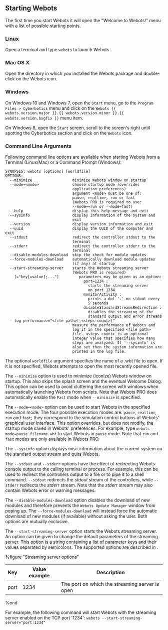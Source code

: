 ## Starting Webots

The first time you start Webots it will open the "Welcome to Webots!" menu with
a list of possible starting points.

### Linux

Open a terminal and type `webots` to launch Webots.

### Mac OS X

Open the directory in which you installed the Webots package and double-click on
the Webots icon.

### Windows

On Windows 10 and Windows 7, open the `Start` menu, go to the `Program Files >
Cyberbotics` menu and click on the `Webots {{ webots.version.major }}.{{
webots.version.minor }}.{{ webots.version.bugfix }}` menu item.

On Windows 8, open the `Start` screen, scroll to the screen's right until
spotting the Cyberbotics section and click on the `Webots` icon.

### Command Line Arguments

Following command line options are available when starting Webots from a
Terminal (Linux/Mac) or a Command Prompt (Windows):

```
SYNOPSIS: webots [options] [worldfile]
OPTIONS:
  --minimize                  minimize Webots window on startup
  --mode=<mode>               choose startup mode (overrides
                              application preferences)
                              argument <mode> must be one of:
                              pause, realtime, run or fast
                              (Webots PRO is required to use:
                              --mode==run or --mode=fast)
  --help                      display this help message and exit
  --sysinfo                   display information of the system and
                              exit
  --version                   display version information and exit
  --uuid                      display the UUID of the computer and exit
  --stdout                    redirect the controller stdout to the
                              terminal
  --stderr                    redirect the controller stderr to the
                              terminal
  --disable-modules-download  skip the check for module updates
  --force-modules-download    automatically download module updates
                              (if any) at startup
  --start-streaming-server    starts the Webots streaming server
                              (Webots PRO is required)
    [="key[=value];..."]         parameters may be given as an option:
                                   port=1234 :
                                     starts the streaming server
                                     on port 1234
                                   monitorActivity :
                                     prints a dot '.' on stdout every
                                     5 seconds
                                   disableStandardStreamsRedirection :
                                     disables the streaming of the
                                     standard output and error streams
  --log-performance="<file path>[,<steps count>]"
                              measure the performance of Webots and
                              log it in the specified <file path>
                              file. <steps count> is an optional
                              integer value that specifies how many
                              steps are analyzed. If '--sysinfo' is
                              also set then the system information are
                              printed in the log file.
```

The optional `worldfile` argument specifies the name of a .wbt file to open. If
it is not specified, Webots attempts to open the most recently opened file.

The `--minimize` option is used to minimize (iconize) Webots window on startup.
This also skips the splash screen and the eventual Welcome Dialog. This option
can be used to avoid cluttering the screen with windows when automatically
launching Webots from scripts. Note that Webots PRO does automatically enable
the `Fast` mode when `--minimize` is specified.

The `--mode=<mode>` option can be used to start Webots in the specified
execution mode. The four possible execution modes are: `pause`, `realtime`,
`run` and `fast`; they correspond to the simulation control buttons of Webots'
graphical user interface. This option overrides, but does not modify, the
startup mode saved in Webots' preferences. For example, type `webots
--mode=pause filename.wbt` to start Webots in `pause` mode. Note that `run` and
`fast` modes are only available in Webots PRO.

The `--sysinfo` option displays misc information about the current system on the
standard output stream and quits Webots.

The `--stdout` and `--stderr` options have the effect of redirecting Webots
console output to the calling terminal or process. For example, this can be used
to redirect the controllers output to a file or to pipe it to a shell command.
`--stdout` redirects the *stdout* stream of the controllers, while `--stderr`
redirects the *stderr* stream. Note that the *stderr* stream may also contain
Webots error or warning messages.

The `--disable-modules-download` option disables the download of new modules and
therefore prevents the `Webots Update Manager` window from poping up. The
`--force-modules-download` will instead force the automatic download of new
modules (if available) without asking the user. Both options are mutually
exclusive.

The `--start-streaming-server` option starts the Webots streaming server. An
option can be given to change the default parameters of the streaming server.
This option is a string containing a list of parameter keys and their values
separated by semicolons. The supported options are described in .

%figure "Streaming server options"

| Key | Value example | Description |
| --- | --- | --- |
| port | 1234 | The port on which the streaming server is open |

%end

For example, the following command will start Webots with the streaming server
enabled on the TCP port '1234': `webots --start-streaming-server="port:1234"`

